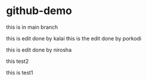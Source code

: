 # github-demo

this is in main branch


this is edit done by kalai
this is the edit done by porkodi


this is edit done by nirosha



this test2

this is test1

